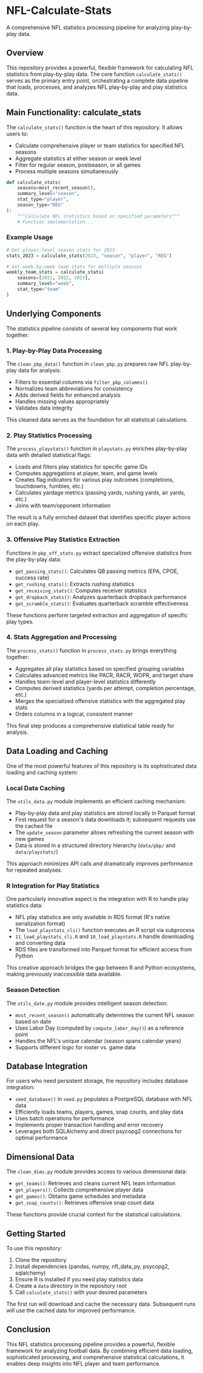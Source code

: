 # NFL-Calculate-Stats

A comprehensive NFL statistics processing pipeline for analyzing play-by-play data.

## Overview

This repository provides a powerful, flexible framework for calculating NFL statistics from play-by-play data. The core function `calculate_stats()` serves as the primary entry point, orchestrating a complete data pipeline that loads, processes, and analyzes NFL play-by-play and play statistics data.

## Main Functionality: calculate_stats

The `calculate_stats()` function is the heart of this repository. It allows users to:

- Calculate comprehensive player or team statistics for specified NFL seasons
- Aggregate statistics at either season or week level
- Filter for regular season, postseason, or all games
- Process multiple seasons simultaneously

```python
def calculate_stats(
    seasons=most_recent_season(),
    summary_level="season",
    stat_type="player",
    season_type="REG"
):
    """Calculate NFL statistics based on specified parameters"""
    # Function implementation...
```

### Example Usage

```python
# Get player-level season stats for 2023
stats_2023 = calculate_stats(2023, "season", "player", "REG")

# Get week-by-week team stats for multiple seasons
weekly_team_stats = calculate_stats(
    seasons=[2021, 2022, 2023],
    summary_level="week",
    stat_type="team"
)
```

## Underlying Components

The statistics pipeline consists of several key components that work together:

### 1. Play-by-Play Data Processing

The `clean_pbp_data()` function in `clean_pbp.py` prepares raw NFL play-by-play data for analysis:

- Filters to essential columns via `filter_pbp_columns()`
- Normalizes team abbreviations for consistency
- Adds derived fields for enhanced analysis
- Handles missing values appropriately
- Validates data integrity

This cleaned data serves as the foundation for all statistical calculations.

### 2. Play Statistics Processing

The `process_playstats()` function in `playstats.py` enriches play-by-play data with detailed statistical flags:

- Loads and filters play statistics for specific game IDs
- Computes aggregations at player, team, and game levels
- Creates flag indicators for various play outcomes (completions, touchdowns, fumbles, etc.)
- Calculates yardage metrics (passing yards, rushing yards, air yards, etc.)
- Joins with team/opponent information

The result is a fully enriched dataset that identifies specific player actions on each play.

### 3. Offensive Play Statistics Extraction

Functions in `pbp_off_stats.py` extract specialized offensive statistics from the play-by-play data:

- `get_passing_stats()`: Calculates QB passing metrics (EPA, CPOE, success rate)
- `get_rushing_stats()`: Extracts rushing statistics
- `get_receiving_stats()`: Computes receiver statistics
- `get_dropback_stats()`: Analyzes quarterback dropback performance
- `get_scramble_stats()`: Evaluates quarterback scramble effectiveness

These functions perform targeted extraction and aggregation of specific play types.

### 4. Stats Aggregation and Processing

The `process_stats()` function in `process_stats.py` brings everything together:

- Aggregates all play statistics based on specified grouping variables
- Calculates advanced metrics like PACR, RACR, WOPR, and target share
- Handles team-level and player-level statistics differently
- Computes derived statistics (yards per attempt, completion percentage, etc.)
- Merges the specialized offensive statistics with the aggregated play stats
- Orders columns in a logical, consistent manner

This final step produces a comprehensive statistical table ready for analysis.

## Data Loading and Caching

One of the most powerful features of this repository is its sophisticated data loading and caching system:

### Local Data Caching

The `utils_data.py` module implements an efficient caching mechanism:

- Play-by-play data and play statistics are stored locally in Parquet format
- First request for a season's data downloads it; subsequent requests use the cached file
- The `update_season` parameter allows refreshing the current season with new games
- Data is stored in a structured directory hierarchy (`data/pbp/` and `data/playstats/`)

This approach minimizes API calls and dramatically improves performance for repeated analyses.

### R Integration for Play Statistics

One particularly innovative aspect is the integration with R to handle play statistics data:

- NFL play statistics are only available in RDS format (R's native serialization format)
- The `load_playstats_cli()` function executes an R script via subprocess
- `11_load_playstats_cli.R` and `10_load_playstats.R` handle downloading and converting data
- RDS files are transformed into Parquet format for efficient access from Python

This creative approach bridges the gap between R and Python ecosystems, making previously inaccessible data available.

### Season Detection

The `utils_date.py` module provides intelligent season detection:

- `most_recent_season()` automatically determines the current NFL season based on date
- Uses Labor Day (computed by `compute_labor_day()`) as a reference point
- Handles the NFL's unique calendar (season spans calendar years)
- Supports different logic for roster vs. game data

## Database Integration

For users who need persistent storage, the repository includes database integration:

- `seed_database()` in `seed.py` populates a PostgreSQL database with NFL data
- Efficiently loads teams, players, games, snap counts, and play data
- Uses batch operations for performance
- Implements proper transaction handling and error recovery
- Leverages both SQLAlchemy and direct psycopg2 connections for optimal performance

## Dimensional Data

The `clean_dims.py` module provides access to various dimensional data:

- `get_teams()`: Retrieves and cleans current NFL team information
- `get_players()`: Collects comprehensive player data
- `get_games()`: Obtains game schedules and metadata
- `get_snap_counts()`: Retrieves offensive snap count data

These functions provide crucial context for the statistical calculations.

## Getting Started

To use this repository:

1. Clone the repository
2. Install dependencies (pandas, numpy, nfl_data_py, psycopg2, sqlalchemy)
3. Ensure R is installed if you need play statistics data
4. Create a `data` directory in the repository root
5. Call `calculate_stats()` with your desired parameters

The first run will download and cache the necessary data. Subsequent runs will use the cached data for improved performance.

## Conclusion

This NFL statistics processing pipeline provides a powerful, flexible framework for analyzing football data. By combining efficient data loading, sophisticated processing, and comprehensive statistical calculations, it enables deep insights into NFL player and team performance.
